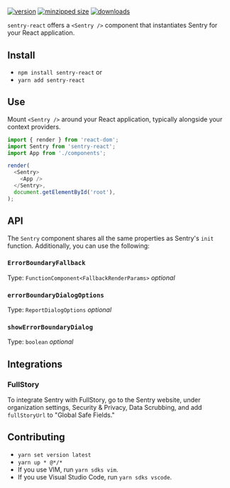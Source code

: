 # <Sentry />

[![version](https://img.shields.io/npm/v/sentry-react.svg)](https://www.npmjs.com/package/sentry-react)
[![minzipped size](https://img.shields.io/bundlephobia/minzip/sentry-react.svg)](https://www.npmjs.com/package/sentry-react)
[![downloads](https://img.shields.io/npm/dt/sentry-react.svg)](https://www.npmjs.com/package/sentry-react)

`sentry-react` offers a `<Sentry />` component that instantiates Sentry for your
React application.

## Install

- `npm install sentry-react` or
- `yarn add sentry-react`

## Use

Mount `<Sentry />` around your React application, typically alongside your
context providers.

```javascript
import { render } from 'react-dom';
import Sentry from 'sentry-react';
import App from './components';

render(
  <Sentry>
    <App />
  </Sentry>,
  document.getElementById('root'),
);
```

## API

The `Sentry` component shares all the same properties as Sentry's `init`
function. Additionally, you can use the following:

### `ErrorBoundaryFallback`

Type: `FunctionComponent<FallbackRenderParams>` _optional_

### `errorBoundaryDialogOptions`

Type: `ReportDialogOptions` _optional_

### `showErrorBoundaryDialog`

Type: `boolean` _optional_

## Integrations

### FullStory

To integrate Sentry with FullStory, go to the Sentry website, under organization
settings, Security & Privacy, Data Scrubbing, and add `fullStoryUrl` to "Global
Safe Fields."

## Contributing

- `yarn set version latest`
- `yarn up * @*/*`
- If you use VIM, run `yarn sdks vim`.
- If you use Visual Studio Code, run `yarn sdks vscode`.
